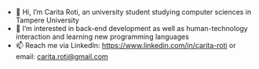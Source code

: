 - 👋 Hi, I’m Carita Roti, an university student studying computer sciences in Tampere University
- 👀 I’m interested in back-end development as well as human-technology interaction and learning new programming languages
- 📫 Reach me via 
      LinkedIn: https://www.linkedin.com/in/carita-roti 
      or email: carita.roti@gmail.com
